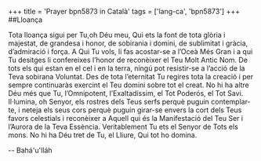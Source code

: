 +++
title = 'Prayer bpn5873 in Català'
tags = ['lang-ca', 'bpn5873']
+++
##Lloança

Tota lloança sigui per Tu,oh Déu meu, Qui ets la font de tota glòria i majestat, de grandesa i honor, de sobirania i domini, de sublimitat i gràcia, d’admiració i força. A Qui Tu vols, li fas acostar-se a l’Oceà Més Gran i a qui Tu desitges li confereixes l’honor de reconèixer el Teu Molt Antic Nom. De tots els qui estan en el cel i en la terra, ningú pot resistir-se a l’acció de la Teva sobirana Voluntat. Des de tota l’eternitat Tu regires tota la creació i per sempre continuaràs exercint el Teu domini sobre tot el creat. No hi ha altre Déu més que Tu, l’Omnipotent, l’Exaltadíssim, el Tot Poderós, el Tot Savi. 
Il·lumina, oh Senyor, els rostres dels Teus serfs perquè puguin contemplar-te, i neteja els seus cors perquè puguin girar-se envers la cort dels Teus favors celestials i reconèixer a Aquell qui és la Manifestació del Teu Ser i l’Aurora de la Teva Essència. Veritablement Tu ets el Senyor de Tots els mons. No hi ha Déu tret de Tu, el Lliure, Qui tot ho domina.

-- Bahá'u'lláh
